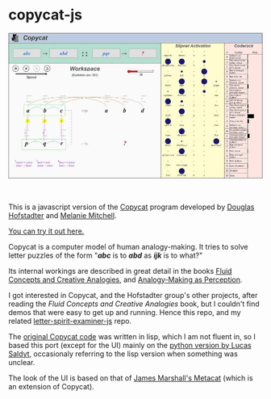 # copycat-js

[<img src="./md_screenshot-1.jpg">](https://paul-g2.github.io/copycat-js/)

</br>

This is a javascript version of the [Copycat](https://en.wikipedia.org/wiki/Copycat_(software)) program 
developed by [Douglas Hofstadter](https://en.wikipedia.org/wiki/Douglas_Hofstadter) 
and [Melanie Mitchell](https://melaniemitchell.me). 

[You can try it out here.](https://paul-g2.github.io/copycat-js/)

Copycat is a computer model of human analogy-making. 
It tries to solve letter puzzles of the form "<b><i>abc</b></i> is to <b><i>abd</b></i> as <b><i>ijk</b></i> is to what?"

Its internal workings are described in great detail in the books 
[Fluid Concepts and Creative Analogies](https://www.amazon.com/Fluid-Concepts-Creative-Analogies-Fundamental/dp/0465024750), and 
[Analogy-Making as Perception](https://www.amazon.com/Analogy-Making-Perception-Computer-Modeling-Connectionism/dp/026251544X).

I got interested in Copycat, and the Hofstadter group's other projects, after reading the <i>Fluid Concepts and Creative Analogies</i> book,
but I couldn't find demos that were easy to get up and running. Hence this repo, and my related [letter-spirit-examiner-js](https://github.com/Paul-G2/letter-spirit-examiner-js) repo.

The [original Copycat code](https://github.com/fargonauts/copycat-lisp) was written in lisp, 
which I am not fluent in, so I based this port
(except for the UI) mainly on the [python version by Lucas Saldyt](https://github.com/fargonauts/copycat), 
occasionaly referring to the lisp version when something was unclear. 

The look of the UI is based on that of [James Marshall's Metacat](http://science.slc.edu/jmarshall/metacat/) 
(which is an extension of Copycat).

